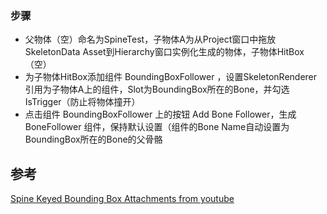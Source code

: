 
### 步骤
- 父物体（空）命名为SpineTest，子物体A为从Project窗口中拖放SkeletonData Asset到Hierarchy窗口实例化生成的物体，子物体HitBox（空）
- 为子物体HitBox添加组件 BoundingBoxFollower ，设置SkeletonRenderer引用为子物体A上的组件，Slot为BoundingBox所在的Bone，并勾选IsTrigger（防止将物体撞开）
- 点击组件 BoundingBoxFollower 上的按钮 Add Bone Follower，生成 BoneFollower 组件，保持默认设置（组件的Bone Name自动设置为BoundingBox所在的Bone的父骨骼

## 参考
[Spine Keyed Bounding Box Attachments from youtube](https://www.youtube.com/watch?v=boIJm1o8Pkw)
